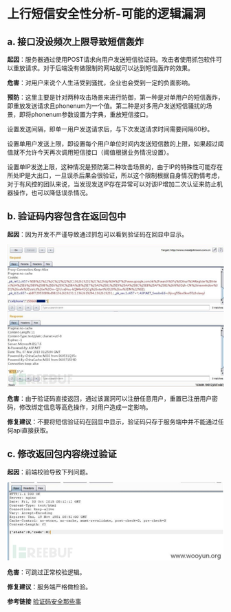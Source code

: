 # 上行短信安全性分析-可能的逻辑漏洞 #

## a. 接口没设频次上限导致短信轰炸 ##

**起因**：服务器通过使用POST请求向用户发送短信验证码。攻击者使用抓包软件可以重放请求。对于后端没有做限制的网站就可以达到短信轰炸的效果。

**危害**：对用户来说个人生活受到骚扰，企业也会受到一定的负面影响。

**预防**：这里主要是针对两种攻击场景来进行防御，第一种是对单用户的短信轰炸，即重放发送请求且phonenum为一个值。第二种是对多用户发送短信骚扰的场景，即将phonenum参数设置为字典，重放短信接口。

设置发送间隔，即单一用户发送请求后，与下次发送请求时间需要间隔60秒。

设置单用户发送上限，即设置每个用户单位时间内发送短信数的上限，如果超过阈值就不允许今天再次调用短信接口（阈值根据业务情况设置）。

设置单IP发送上限，这种情况是预防第二种攻击场景的，由于IP的特殊性可能存在所处IP是大出口，一旦误杀后果会很验证，所以这个限制根据自身情况酌情考虑，对于有风控的团队来说，当发现发送IP存在异常可以对该IP增加二次认证来防止机器操作，也可以降低误杀情况。


## b. 验证码内容包含在返回包中 ##

**起因**：因为开发不严谨导致通过抓包可以看到验证码在回显中显示。

![](https://github.com/yakkwang/ns/blob/%E5%A4%A7%E4%BD%9C%E4%B8%9A/2017-2/%E5%A4%A7%E4%BD%9C%E4%B8%9A/%E4%B8%8B%E8%A1%8C%E7%9F%AD%E4%BF%A1%E5%AE%89%E5%85%A8%E6%80%A7%E5%88%86%E6%9E%90-%E9%80%BB%E8%BE%91%E6%BC%8F%E6%B4%9E/b.png)

**危害**：由于验证码直接返回，通过该漏洞可以注册任意用户，重置已注册用户密码，修改绑定信息等高危操作，对用户造成一定影响。

**修复建议**：不要将短信验证码在回显中显示，验证码只存于服务端中并不能通过任何api直接获取。


## c. 修改返回包内容绕过验证 ##

**起因**：前端校验导致下列问题。

![](https://github.com/yakkwang/ns/blob/%E5%A4%A7%E4%BD%9C%E4%B8%9A/2017-2/%E5%A4%A7%E4%BD%9C%E4%B8%9A/%E4%B8%8B%E8%A1%8C%E7%9F%AD%E4%BF%A1%E5%AE%89%E5%85%A8%E6%80%A7%E5%88%86%E6%9E%90-%E9%80%BB%E8%BE%91%E6%BC%8F%E6%B4%9E/c.png)

**危害**：可跳过正常校验逻辑。

**修复建议**：服务端严格做检验。


**参考链接** [验证码安全那些事](http://www.freebuf.com/articles/rookie/131542.html)

